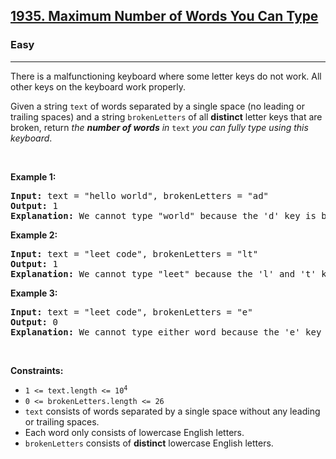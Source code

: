 <h2><a href="https://leetcode.com/problems/maximum-number-of-words-you-can-type/">1935. Maximum Number of Words You Can Type</a></h2><h3>Easy</h3><hr><div><p>There is a malfunctioning keyboard where some letter keys do not work. All other keys on the keyboard work properly.</p>

<p>Given a string <code>text</code> of words separated by a single space (no leading or trailing spaces) and a string <code>brokenLetters</code> of all <strong>distinct</strong> letter keys that are broken, return <em>the <strong>number of words</strong> in</em> <code>text</code> <em>you can fully type using this keyboard</em>.</p>

<p>&nbsp;</p>
<p><strong>Example 1:</strong></p>

<pre style="position: relative;"><strong>Input:</strong> text = "hello world", brokenLetters = "ad"
<strong>Output:</strong> 1
<strong>Explanation:</strong> We cannot type "world" because the 'd' key is broken.
<div class="open_grepper_editor" title="Edit &amp; Save To Grepper"></div></pre>

<p><strong>Example 2:</strong></p>

<pre style="position: relative;"><strong>Input:</strong> text = "leet code", brokenLetters = "lt"
<strong>Output:</strong> 1
<strong>Explanation:</strong> We cannot type "leet" because the 'l' and 't' keys are broken.
<div class="open_grepper_editor" title="Edit &amp; Save To Grepper"></div></pre>

<p><strong>Example 3:</strong></p>

<pre style="position: relative;"><strong>Input:</strong> text = "leet code", brokenLetters = "e"
<strong>Output:</strong> 0
<strong>Explanation:</strong> We cannot type either word because the 'e' key is broken.
<div class="open_grepper_editor" title="Edit &amp; Save To Grepper"></div></pre>

<p>&nbsp;</p>
<p><strong>Constraints:</strong></p>

<ul>
	<li><code>1 &lt;= text.length &lt;= 10<sup>4</sup></code></li>
	<li><code>0 &lt;= brokenLetters.length &lt;= 26</code></li>
	<li><code>text</code> consists of words separated by a single space without any leading or trailing spaces.</li>
	<li>Each word only consists of lowercase English letters.</li>
	<li><code>brokenLetters</code> consists of <strong>distinct</strong> lowercase English letters.</li>
</ul>
</div>